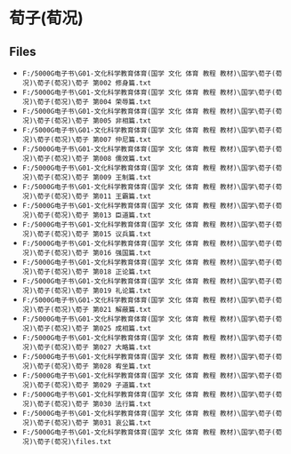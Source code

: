 # 荀子(荀况)

## Files

- `F:/5000G电子书\G01-文化科学教育体育(国学 文化 体育 教程 教材)\国学\荀子(荀况)\荀子(荀况)\荀子 第002 修身篇.txt`
- `F:/5000G电子书\G01-文化科学教育体育(国学 文化 体育 教程 教材)\国学\荀子(荀况)\荀子(荀况)\荀子 第004 荣辱篇.txt`
- `F:/5000G电子书\G01-文化科学教育体育(国学 文化 体育 教程 教材)\国学\荀子(荀况)\荀子(荀况)\荀子 第005 非相篇.txt`
- `F:/5000G电子书\G01-文化科学教育体育(国学 文化 体育 教程 教材)\国学\荀子(荀况)\荀子(荀况)\荀子 第007 仲尼篇.txt`
- `F:/5000G电子书\G01-文化科学教育体育(国学 文化 体育 教程 教材)\国学\荀子(荀况)\荀子(荀况)\荀子 第008 儒效篇.txt`
- `F:/5000G电子书\G01-文化科学教育体育(国学 文化 体育 教程 教材)\国学\荀子(荀况)\荀子(荀况)\荀子 第009 王制篇.txt`
- `F:/5000G电子书\G01-文化科学教育体育(国学 文化 体育 教程 教材)\国学\荀子(荀况)\荀子(荀况)\荀子 第011 王霸篇.txt`
- `F:/5000G电子书\G01-文化科学教育体育(国学 文化 体育 教程 教材)\国学\荀子(荀况)\荀子(荀况)\荀子 第013 臣道篇.txt`
- `F:/5000G电子书\G01-文化科学教育体育(国学 文化 体育 教程 教材)\国学\荀子(荀况)\荀子(荀况)\荀子 第015 议兵篇.txt`
- `F:/5000G电子书\G01-文化科学教育体育(国学 文化 体育 教程 教材)\国学\荀子(荀况)\荀子(荀况)\荀子 第016 强国篇.txt`
- `F:/5000G电子书\G01-文化科学教育体育(国学 文化 体育 教程 教材)\国学\荀子(荀况)\荀子(荀况)\荀子 第018 正论篇.txt`
- `F:/5000G电子书\G01-文化科学教育体育(国学 文化 体育 教程 教材)\国学\荀子(荀况)\荀子(荀况)\荀子 第019 礼论篇.txt`
- `F:/5000G电子书\G01-文化科学教育体育(国学 文化 体育 教程 教材)\国学\荀子(荀况)\荀子(荀况)\荀子 第021 解蔽篇.txt`
- `F:/5000G电子书\G01-文化科学教育体育(国学 文化 体育 教程 教材)\国学\荀子(荀况)\荀子(荀况)\荀子 第025 成相篇.txt`
- `F:/5000G电子书\G01-文化科学教育体育(国学 文化 体育 教程 教材)\国学\荀子(荀况)\荀子(荀况)\荀子 第027 大略篇.txt`
- `F:/5000G电子书\G01-文化科学教育体育(国学 文化 体育 教程 教材)\国学\荀子(荀况)\荀子(荀况)\荀子 第028 宥坐篇.txt`
- `F:/5000G电子书\G01-文化科学教育体育(国学 文化 体育 教程 教材)\国学\荀子(荀况)\荀子(荀况)\荀子 第029 子道篇.txt`
- `F:/5000G电子书\G01-文化科学教育体育(国学 文化 体育 教程 教材)\国学\荀子(荀况)\荀子(荀况)\荀子 第030 法行篇.txt`
- `F:/5000G电子书\G01-文化科学教育体育(国学 文化 体育 教程 教材)\国学\荀子(荀况)\荀子(荀况)\荀子 第031 哀公篇.txt`
- `F:/5000G电子书\G01-文化科学教育体育(国学 文化 体育 教程 教材)\国学\荀子(荀况)\荀子(荀况)\files.txt`
